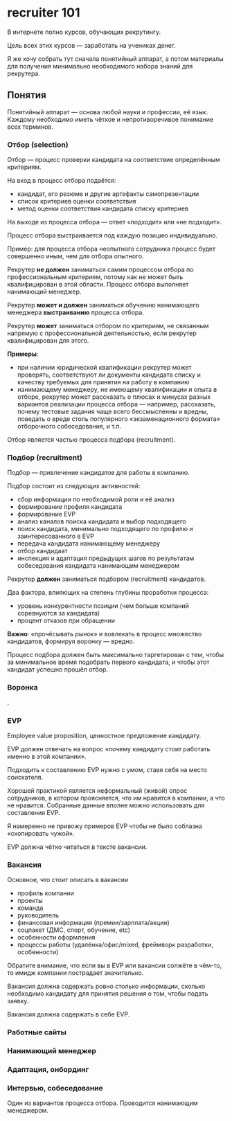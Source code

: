 # recruiter 101

В интернете полно курсов, обучающих рекрутингу.

Цель всех этих курсов — заработать на учениках денег.

Я же хочу собрать тут сначала понятийный аппарат, а потом материалы для получения минимально необходимого набора знаний для рекрутера.

## Понятия

Понятийный аппарат — основа любой науки и профессии, её язык. Каждому необходимо иметь чёткое и непротиворечивое понимание всех терминов.

### Отбор (selection)

Отбор — процесс проверки кандидата на соответствие определённым критериям.

На вход в процесс отбора подаётся:
- кандидат, его резюме и другие артефакты самопрезентации
- список критериев оценки соответствия
- метод оценки соответствия кандидата списку критериев

На выходе из процесса отбора — ответ «подходит» или «не подходит».

Процесс отбора выстраивается под каждую позицию индивидуально.

Пример: для процесса отбора неопытного сотрудника процесс будет совершенно иным, чем для отбора опытного.

Рекрутер **не должен** заниматься самим процессом отбора по профессиональным критериям, потому как не может быть квалифицирован в этой области. Процесс отбора выполняет нанимающий менеджер.

Рекрутер **может и должен** заниматься обучению нанимающего менеджера **выстраиванию** процесса отбора.

Рекрутер **может** заниматься отбором по критериям, не связанным напрямую с профессиональной деятельностью, если рекрутер квалифицирован для этого.

**Примеры**:
- при наличии юридической квалификации рекрутер может проверять, соответствуют ли документы кандидата списку и качеству требуемых для принятия на работу в компанию
- нанимающему менеджеру, не имеющему квалификации и опыта в отборе, рекрутер может рассказать о плюсах и минусах разных вариантов реализации процесса отбора — например, рассказать, почему тестовые задания чаще всего бессмысленны и вредны, поведать о вреде столь популярного «экзаменационного формата» отборочного собеседования, и т.п.

Отбор является частью процесса подбора (recruitment).

### Подбор (recruitment)

Подбор — привлечение кандидатов для работы в компанию.

Подбор состоит из cледующих активностей:

- сбор информации по необходимой роли и её анализ
- формирование профиля кандидата
- формирование EVP
- анализ каналов поиска кандидата и выбор подходящего
- поиск кандидата, минимально подходящего по профилю и заинтересованного в EVP
- передача кандидата нанимающему менеджеру
- отбор кандидаат
- инспекция и адаптация предыдущих шагов по результатам собеседования кандидата нанимающим менеджером

Рекрутер **должен** заниматься подбором (recruitment) кандидатов.

Два фактора, влияющих на степень глубины проработки процесса:
- уровень конкурентности позиции (чем больше компаний соревнуются за кандидата)
- процент отказов при обращении

**Важно**: «прочёсывать рынок» и вовлекать в процесс множество кандидатов, формируя воронку — вредно.

Процесс подбора должен быть максимально таргетирован с тем, чтобы за минимальное время подобрать первого кандидата, и чтобы этот кандидат успешно прошёл отбор.

### Воронка
.


### EVP

Employee value proposition, ценностное предложение кандидату.

EVP должен отвечать на вопрос «почему кандидату стоит работать именно в этой компании».

Подходить к составлению EVP нужно с умом, ставя себя на место соискателя.

Хорошей практикой является неформальный (живой) опрос сотрудников, в котором проясняется, что им нравится в компании, а что не нравится. Собранные данные вполне можно использовать для составления EVP.

Я намеренно не привожу примеров EVP чтобы не было соблазна «скопировать чужой».

EVP должна чётко читаться в тексте вакансии.

### Вакансия

Основное, что стоит описать в вакансии
- профиль компании
- проекты
- команда
- руководитель
- финансовая информация (премии/зарплата/акции)
- соцпакет (ДМС, спорт, обучение, etc)
- особенности оформления
- процессы работы (удалёнка/офис/mixed, фреймворк разработки, особенности)

Обратите внимание, что если вы в EVP или вакансии солжёте в чём-то, то имидж компании пострадает значительно.

Вакансия должна содержать ровно столько информации, сколько необходимо кандидату для принятия решения о том, чтобы подать заявку.

Вакансия должна содержать в себе EVP.

### Работные сайты

### Нанимающий менеджер

### Адаптация, онбординг

### Интервью, собеседование

Один из вариантов процесса отбора. Проводится нанимающим менеджером.
